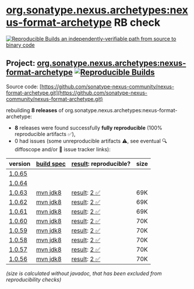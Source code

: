 [org.sonatype.nexus.archetypes:nexus-format-archetype](https://central.sonatype.com/artifact/org.sonatype.nexus.archetypes/nexus-format-archetype/versions) RB check
=======

[![Reproducible Builds](https://reproducible-builds.org/images/logos/rb.svg) an independently-verifiable path from source to binary code](https://reproducible-builds.org/)

## Project: [org.sonatype.nexus.archetypes:nexus-format-archetype](https://central.sonatype.com/artifact/org.sonatype.nexus.archetypes/nexus-format-archetype/versions) [![Reproducible Builds](https://img.shields.io/endpoint?url=https://raw.githubusercontent.com/jvm-repo-rebuild/reproducible-central/master/content/org/sonatype/nexus/archetypes/nexus-format-archetype/badge.json)](https://github.com/jvm-repo-rebuild/reproducible-central/blob/master/content/org/sonatype/nexus/archetypes/nexus-format-archetype/README.md)

Source code: [https://github.com/sonatype-nexus-community/nexus-format-archetype.git](https://github.com/sonatype-nexus-community/nexus-format-archetype.git)

rebuilding **8 releases** of org.sonatype.nexus.archetypes:nexus-format-archetype:
- **8** releases were found successfully **fully reproducible** (100% reproducible artifacts :white_check_mark:),
- 0 had issues (some unreproducible artifacts :warning:, see eventual :mag: diffoscope and/or :memo: issue tracker links):

| version | [build spec](/BUILDSPEC.md) | [result](https://reproducible-builds.org/docs/jvm/): reproducible? | size |
| -- | --------- | ------ | -- |
| [1.0.65](https://central.sonatype.com/artifact/org.sonatype.nexus.archetypes/nexus-format-archetype/1.0.65/pom) | | | |
| [1.0.64](https://central.sonatype.com/artifact/org.sonatype.nexus.archetypes/nexus-format-archetype/1.0.64/pom) | | | |
| [1.0.63](https://central.sonatype.com/artifact/org.sonatype.nexus.archetypes/nexus-format-archetype/1.0.63/pom) | [mvn jdk8](nexus-format-archetype-1.0.63.buildspec) | [result](nexus-format-archetype-1.0.63.buildinfo): [2 :white_check_mark: ](nexus-format-archetype-1.0.63.buildcompare) | 69K |
| [1.0.62](https://central.sonatype.com/artifact/org.sonatype.nexus.archetypes/nexus-format-archetype/1.0.62/pom) | [mvn jdk8](nexus-format-archetype-1.0.62.buildspec) | [result](nexus-format-archetype-1.0.62.buildinfo): [2 :white_check_mark: ](nexus-format-archetype-1.0.62.buildcompare) | 69K |
| [1.0.61](https://central.sonatype.com/artifact/org.sonatype.nexus.archetypes/nexus-format-archetype/1.0.61/pom) | [mvn jdk8](nexus-format-archetype-1.0.61.buildspec) | [result](nexus-format-archetype-1.0.61.buildinfo): [2 :white_check_mark: ](nexus-format-archetype-1.0.61.buildcompare) | 69K |
| [1.0.60](https://central.sonatype.com/artifact/org.sonatype.nexus.archetypes/nexus-format-archetype/1.0.60/pom) | [mvn jdk8](nexus-format-archetype-1.0.60.buildspec) | [result](nexus-format-archetype-1.0.60.buildinfo): [2 :white_check_mark: ](nexus-format-archetype-1.0.60.buildcompare) | 70K |
| [1.0.59](https://central.sonatype.com/artifact/org.sonatype.nexus.archetypes/nexus-format-archetype/1.0.59/pom) | [mvn jdk8](nexus-format-archetype-1.0.59.buildspec) | [result](nexus-format-archetype-1.0.59.buildinfo): [2 :white_check_mark: ](nexus-format-archetype-1.0.59.buildcompare) | 70K |
| [1.0.58](https://central.sonatype.com/artifact/org.sonatype.nexus.archetypes/nexus-format-archetype/1.0.58/pom) | [mvn jdk8](nexus-format-archetype-1.0.58.buildspec) | [result](nexus-format-archetype-1.0.58.buildinfo): [2 :white_check_mark: ](nexus-format-archetype-1.0.58.buildcompare) | 70K |
| [1.0.57](https://central.sonatype.com/artifact/org.sonatype.nexus.archetypes/nexus-format-archetype/1.0.57/pom) | [mvn jdk8](nexus-format-archetype-1.0.57.buildspec) | [result](nexus-format-archetype-1.0.57.buildinfo): [2 :white_check_mark: ](nexus-format-archetype-1.0.57.buildcompare) | 70K |
| [1.0.56](https://central.sonatype.com/artifact/org.sonatype.nexus.archetypes/nexus-format-archetype/1.0.56/pom) | [mvn jdk8](nexus-format-archetype-1.0.56.buildspec) | [result](nexus-format-archetype-1.0.56.buildinfo): [2 :white_check_mark: ](nexus-format-archetype-1.0.56.buildcompare) | 70K |

<i>(size is calculated without javadoc, that has been excluded from reproducibility checks)</i>
